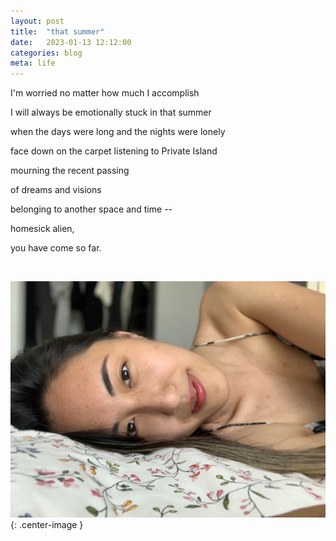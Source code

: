 ```yaml
---
layout: post
title:  "that summer"
date:   2023-01-13 12:12:00
categories: blog
meta: life
---
```


I'm worried no matter how much I accomplish

I will always be emotionally stuck in that summer

when the days were long and the nights were lonely

face down on the carpet listening to Private Island

mourning the recent passing

of dreams and visions

belonging to another space and time --

homesick alien,

you have come so far.

<br />

![homesick alien](/images/homesick_alien.jpeg){: .center-image }

